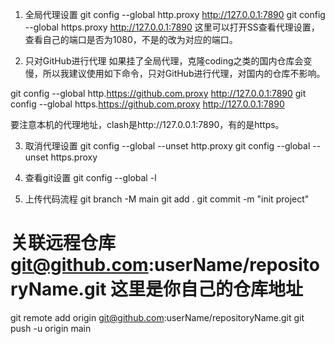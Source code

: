 1. 全局代理设置
git config --global http.proxy http://127.0.0.1:7890
git config --global https.proxy http://127.0.0.1:7890
这里可以打开SS查看代理设置，查看自己的端口是否为1080，不是的改为对应的端口。

2. 只对GitHub进行代理
如果挂了全局代理，克隆coding之类的国内仓库会变慢，所以我建议使用如下命令，只对GitHub进行代理，对国内的仓库不影响。

git config --global http.https://github.com.proxy http://127.0.0.1:7890
git config --global https.https://github.com.proxy http://127.0.0.1:7890

要注意本机的代理地址，clash是http://127.0.0.1:7890，有的是https。

3. 取消代理设置
git config --global --unset http.proxy
git config --global --unset https.proxy

4. 查看git设置
git config --global -l


5. 上传代码流程
git branch -M main
git add .
git commit -m "init project"
# 关联远程仓库 git@github.com:userName/repositoryName.git 这里是你自己的仓库地址
git remote add origin git@github.com:userName/repositoryName.git
git push -u origin main